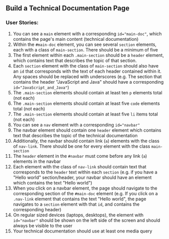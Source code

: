 ## Build a Technical Documentation Page

### User Stories:

1. You can see a `main` element with a corresponding `id="main-doc"`, which contains the page's main content (technical documentation)
2. Within the `#main-doc` element, you can see several `section` elements, each with a class of `main-section`. There should be a minimum of five
3. The first element within each `.main-section` should be a `header` element, which contains text that describes the topic of that section.
4. Each `section` element with the class of `main-section` should also have an `id` that corresponds with the text of each header contained within it. Any spaces should be replaced with underscores (e.g. The section that contains the header "JavaScript and Java" should have a corresponding `id="JavaScript_and_Java"`)
5. The `.main-section` elements should contain at least ten `p` elements total (not each)
6. The `.main-section` elements should contain at least five `code` elements total (not each)
7. The `.main-section` elements should contain at least five `li` items total (not each)
8. You can see a `nav` element with a corresponding `id="navbar"`
9. The navbar element should contain one `header` element which contains text that describes the topic of the technical documentation
10. Additionally, the navbar should contain link (`a`) elements with the class of `nav-link`. There should be one for every element with the class `main-section`
11. The `header` element in the `#navbar` must come before any link (`a`) elements in the navbar
12. Each element with the class of `nav-link` should contain text that corresponds to the `header` text within each `section` (e.g. if you have a "Hello world" section/header, your navbar should have an element which contains the text "Hello world")
13. When you click on a navbar element, the page should navigate to the corresponding section of the `#main-doc` element (e.g. If you click on a `.nav-link` element that contains the text "Hello world", the page navigates to a `section` element with that `id`, and contains the corresponding header)
14. On regular sized devices (laptops, desktops), the element with `id="navbar"` should be shown on the left side of the screen and should always be visible to the user
15. Your technical documentation should use at least one media query
